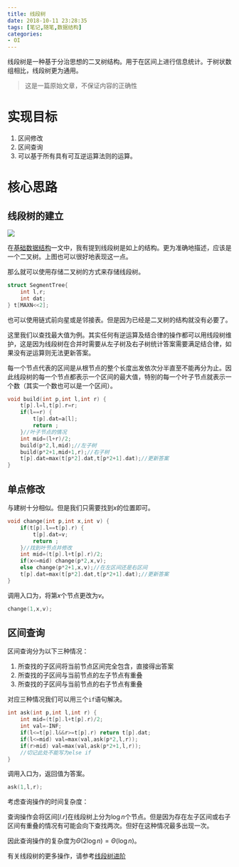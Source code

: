 ```yaml
---
title: 线段树
date: 2018-10-11 23:28:35
tags: [笔记,随笔,数据结构]
categories:
- OI   
---
```


线段树是一种基于分治思想的二叉树结构。用于在区间上进行信息统计。于树状数组相比，线段树更为通用。

> 这是一篇原始文章，不保证内容的正确性

<!--more-->

# 实现目标

1. 区间修改
2. 区间查询
3. 可以基于所有具有可互逆运算法则的运算。

# 核心思路

## 线段树的建立

![](https://www.micdz.cn/img/2019-10-02-13.png)

在[基础数据结构](https://www.micdz.cn/article/basic-ds/)一文中，我有提到线段树是如上的结构。更为准确地描述，应该是一个二叉树。上图也可以很好地表现这一点。

那么就可以使用存储二叉树的方式来存储线段树。

```cpp
struct SegmentTree{
    int l,r;
    int dat;
} t[MAXN<<2];
```

也可以使用链式前向星或是邻接表。但是因为已经是二叉树的结构就没有必要了。

这里我们以查找最大值为例。其实任何有逆运算及结合律的操作都可以用线段树维护，这是因为线段树在合并时需要从左子树及右子树统计答案需要满足结合律，如果没有逆运算则无法更新答案。

每一个节点代表的区间是从根节点的整个长度出发依次分半直至不能再分为止。因此线段树的每一个节点都表示一个区间的最大值，特别的每一个叶子节点就表示一个数（其实一个数也可以是一个区间）。

```cpp
void build(int p,int l,int r) {
    t[p].l=l,t[p].r=r;
    if(l==r) {
        t[p].dat=a[l];
        return ;
    }//叶子节点的情况
    int mid=(l+r)/2;
    build(p*2,l,mid);//左子树
    build(p*2+1,mid+1,r);//右子树
    t[p].dat=max(t[p*2].dat,t[p*2+1].dat);//更新答案
}
```



## 单点修改

与建树十分相似。但是我们只需要找到$x$的位置即可。

```cpp
void change(int p,int x,int v) {
    if(t[p].l==t[p].r) {
        t[p].dat=v;
        return ;
    }//找到叶节点并修改
	int mid=(t[p].l+t[p].r)/2;
    if(x<=mid) change(p*2,x,v);
    else change(p*2+1,x,v);//在左区间还是右区间
    t[p].dat=max(t[p*2].dat,t[p*2+1].dat);//更新答案
}
```

调用入口为，将第$x$个节点更改为$v$。

```cpp
change(1,x,v);
```

## 区间查询

区间查询分为以下三种情况：

1. 所查找的子区间将当前节点区间完全包含，直接得出答案
2. 所查找的子区间与当前节点的左子节点有重叠
3. 所查找的子区间与当前节点的右子节点有重叠

对应三种情况我们可以用三个`if`语句解决。

```cpp
int ask(int p,int l,int r) {
    int mid=(t[p].l+t[p].r)/2;
    int val=-INF;
    if(l<=t[p].l&&r>=t[p].r) return t[p].dat;
	if(l<=mid) val=max(val,ask(p*2,l,r));
    if(r>mid) val=max(val,ask(p*2+1,l,r));
    //切记此处不能写为else if
}
```

调用入口为，返回值为答案。

```cpp
ask(1,l,r);
```

考虑查询操作的时间复杂度：

查询操作会将区间$[l.r]$在线段树上分为$\log n$个节点。但是因为存在左子区间或右子区间有重叠的情况有可能会向下查找两次。但好在这种情况最多出现一次。

因此查询操作的复杂度为$\Theta(2\log n)=\Theta(\log n)$。



有关线段树的更多操作，请参考[线段树进阶](https://www.micdz.cn/article/segment-tree-pro/)